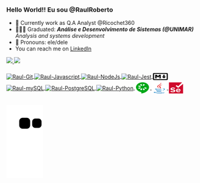 ### Hello World!! Eu sou @RaulRoberto

- 🚀 Currently work as Q.A Analyst @Ricochet360
- 👨🏾‍🎓 Graduated: ***Análise e Desenvolvimento de Sistemas (@UNIMAR)*** <br>
     _Analysis and systems development_
- 🙂 Pronouns: ele/dele
-  You can reach me on <a href="https://linkedin.com/in/raul-pdias/">LinkedIn</a>

<div>
     <a href="https://github.com/RaulRoberto/">
     <img height="180em" src="https://github-readme-stats.vercel.app/api?username=RaulRoberto&show_icons=true&theme=cobalt"/>
     <img height="180em" src="https://github-readme-stats.vercel.app/api/top-langs/?username=RaulRoberto&layout=compact&theme=cobalt"/>
</div>
     
<div style="display: inline_block"><br>
     <img align="center" alt="Raul-Git" height="30" width="40" src="https://cdn.jsdelivr.net/gh/devicons/devicon/icons/git/git-original.svg" />
     <img align="center" alt="Raul-Javascript" height="30" width="40" src="https://cdn.jsdelivr.net/gh/devicons/devicon/icons/javascript/javascript-original.svg" />
     <img align="center" alt="Raul-NodeJs" height="30" width="40" src="https://cdn.jsdelivr.net/gh/devicons/devicon/icons/nodejs/nodejs-original.svg" />
     <img align="center" alt="Raul-Jest" height="30" width="40" src="https://cdn.jsdelivr.net/gh/devicons/devicon/icons/jest/jest-plain.svg" />
     <img align="center" alt="Raul-Markdown" height="30" width="40" src="https://github.com/devicons/devicon/blob/v2.15.1/icons/markdown/markdown-original.svg" style="fill : white;"/>
     <img align="center" alt="Raul-mySQL" height="30" width="40" src="https://cdn.jsdelivr.net/gh/devicons/devicon/icons/mysql/mysql-original-wordmark.svg" />
     <img align="center" alt="Raul-PostgreSQL" height="30" width="40" src="https://cdn.jsdelivr.net/gh/devicons/devicon/icons/postgresql/postgresql-original.svg" />
     <img align="center" alt="Raul-Python" height="30" width="40" src="https://cdn.jsdelivr.net/gh/devicons/devicon/icons/python/python-original.svg" />
     <img align="center" alt="Raul-Cucumber" height="30" width="40" src="https://github.com/devicons/devicon/blob/v2.15.1/icons/cucumber/cucumber-plain.svg" />
     <img align="center" alt="Raul-Java" height="30" width="40" src="https://github.com/devicons/devicon/blob/v2.15.1/icons/java/java-original.svg" />
     <img align="center" alt="Raul-Selenium" height="30" width="40" src="https://github.com/devicons/devicon/blob/v2.15.1/icons/selenium/selenium-original.svg" />
     
    
     
     
          
     
</div>

##
     
![Snake animation](https://github.com/RaulRoberto/RaulRoberto/blob/output/github-contribution-grid-snake.svg)
